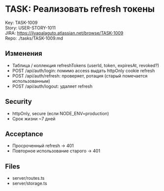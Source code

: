 # TASK: Реализовать refresh токены
Key: TASK-1009  
Story: USER-STORY-1011  
JIRA: https://ilyapalaguto.atlassian.net/browse/TASK-1009  
Repo: ./tasks/TASK-1009.md

## Изменения
- Таблица / коллекция refreshTokens (userId, token, expiresAt, revoked?)
- POST /api/auth/login: помимо access выдать httpOnly cookie refresh
- POST /api/auth/refresh: проверяет, ротация (старый помечается использованным)
- POST /api/auth/logout: удаляет refresh

## Security
- httpOnly, secure (если NODE_ENV=production)
- Срок жизни ~7 дней

## Acceptance
- Просроченный refresh → 401
- Повторное использование старого → 401

## Files
- server/routes.ts
- server/storage.ts
